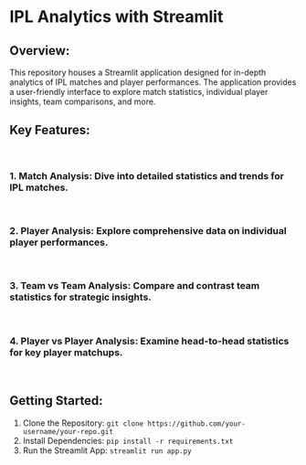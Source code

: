 <b><h1>IPL Analytics with Streamlit</h1></b>
<b><h2>Overview:</h2></b>
This repository houses a Streamlit application designed for in-depth analytics of IPL matches and player performances. The application provides a user-friendly interface to explore match statistics, individual player insights, team comparisons, and more.<br>

<b><h2>Key Features:</h2></b><Br>
<b><h3>1. Match Analysis:</b> Dive into detailed statistics and trends for IPL matches.</h3><br>
<b><h3>2. Player Analysis:</b> Explore comprehensive data on individual player performances.</h3><br>
<b><h3>3. Team vs Team Analysis: </b> Compare and contrast team statistics for strategic insights.</h3><br>
<b><h3>4. Player vs Player Analysis:</b> Examine head-to-head statistics for key player matchups.</h3><br>

<B><h2>Getting Started:</h2></b>
1. Clone the Repository: `git clone https://github.com/your-username/your-repo.git`
2. Install Dependencies: `pip install -r requirements.txt`
3. Run the Streamlit App: `streamlit run app.py`
